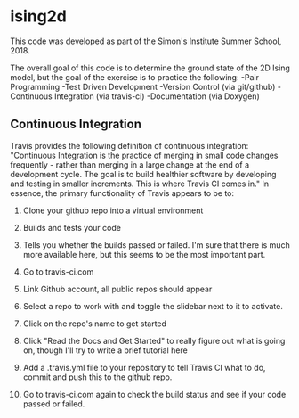 # ising2d
This code was developed as part of the Simon's Institute Summer School, 2018.

The overall goal of this code is to determine the ground state of the 2D Ising model, 
but the goal of the exercise is to practice the following:
-Pair Programming
-Test Driven Development
-Version Control (via git/github)
-Continuous Integration (via travis-ci)
-Documentation (via Doxygen)

## Continuous Integration
Travis provides the following definition of continuous integration: "Continuous Integration is the practice of merging in small code changes frequently - rather than merging in a large change at the end of a development cycle. The goal is to build healthier software by developing and testing in smaller increments. This is where Travis CI comes in."
In essence, the primary functionality of Travis appears to be to:
1. Clone your github repo into a virtual environment
2. Builds and tests your code
3. Tells you whether the builds passed or failed.
I'm sure that there is much more available here, but this seems to be the most important part. 

1. Go to travis-ci.com
2. Link Github account, all public repos should appear
3. Select a repo to work with and toggle the slidebar next to it to activate. 
4. Click on the repo's name to get started
5. Click "Read the Docs and Get Started" to really figure out what is going on, though I'll try to write a brief tutorial here
6. Add a .travis.yml file to your repository to tell Travis CI what to do, commit and push this to the github repo.
7. Go to travis-ci.com again to check the build status and see if your code passed or failed. 
